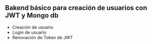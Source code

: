 ## Bakend básico para creación de usuarios con JWT y Mongo db

- Creación de usuario 
- Login de usuario
- Renovación de Token de JWT